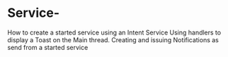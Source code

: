 # Service-
How to create a started service using an Intent Service 
Using handlers to display a Toast on the Main thread. 
Creating and issuing Notifications as send from a started service
